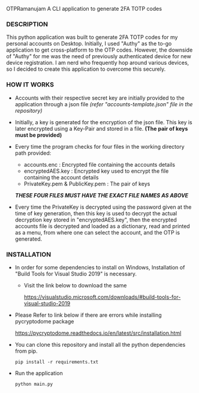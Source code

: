 OTPRamanujam
A CLI application to generate 2FA TOTP codes

### DESCRIPTION

This python application was built to generate 2FA TOTP codes for my personal accounts on Desktop.
Initially, I used "Authy" as the to-go application to get cross-platform to the OTP codes.
However, the downside of "Authy" for me was the need of previously authenticated device for new device registration.
I am nerd who frequently hop around various devices, so I decided to create this application to overcome this securely.

### HOW IT WORKS

- Accounts with their respective secret key are initially provided to the application through a json file
         *(refer "accounts-template.json" file in the repository)*

- Initially, a key is generated for the encryption of the json file.
        This key is later encrypted using a Key-Pair and stored in a file.
        **(The pair of keys must be provided)**
  
- Every time the program checks for four files in the working directory path provided:
    * accounts.enc : Encrypted file containing the accounts details
    * encryptedAES.key : Encrypted key used to encrypt the file containing the account details
    * PrivateKey.pem & PublicKey.pem : The pair of keys
    
    ***THESE FOUR FILES MUST HAVE THE EXACT FILE NAMES AS ABOVE***
- Every time the PrivateKey is decrypted using the password given at the time of key generation,
then this key is used to decrypt the actual decryption key stored in "encryptedAES.key",
  then the encrypted accounts file is decrypted and loaded as a dictionary, read and printed as a menu,
  from where one can select the account, and the OTP is generated.
  
### INSTALLATION

* In order for some dependencies to install on Windows, Installation of "Build Tools for Visual Studio 2019"
is necessary.
  - Visit the link below to download the same
    
    https://visualstudio.microsoft.com/downloads/#build-tools-for-visual-studio-2019
	
* Please Refer to link below if there are errors while installing pycryptodome package
	
	https://pycryptodome.readthedocs.io/en/latest/src/installation.html

* You can clone this repository and install all the python dependencies from pip.

    `pip install -r requirements.txt`

* Run the application

    `python main.py`
